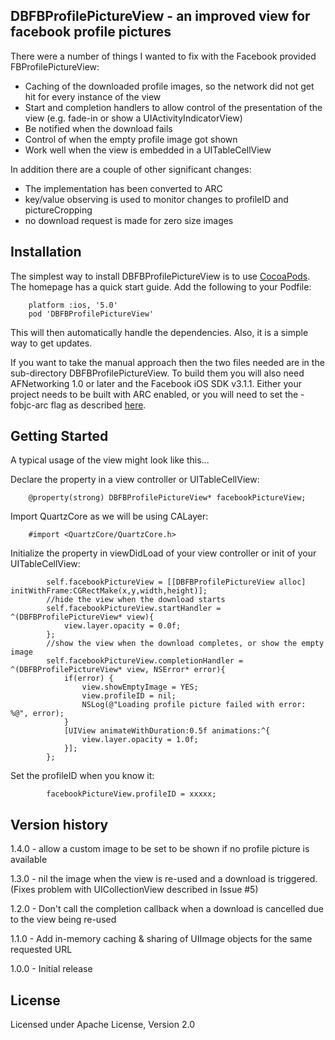 ## DBFBProfilePictureView - an improved view for facebook profile pictures

There were a number of things I wanted to fix with the Facebook provided FBProfilePictureView:

* Caching of the downloaded profile images, so the network did not get hit for every instance of the view
* Start and completion handlers to allow control of the presentation of the view (e.g. fade-in or show a UIActivityIndicatorView)
* Be notified when the download fails
* Control of when the empty profile image got shown
* Work well when the view is embedded in a UITableCellView

In addition there are a couple of other significant changes:

* The implementation has been converted to ARC
* key/value observing is used to monitor changes to profileID and pictureCropping
* no download request is made for zero size images

## Installation

The simplest way to install DBFBProfilePictureView is to use [CocoaPods](http://cocoapods.org).
The homepage has a quick start guide. Add the following to your Podfile:

		platform :ios, '5.0'
		pod 'DBFBProfilePictureView'
		
This will then automatically handle the dependencies. Also, it is a simple way to get updates.

If you want to take the manual approach then the two files needed are in the sub-directory DBFBProfilePictureView.
To build them you will also need AFNetworking 1.0 or later and the Facebook iOS SDK v3.1.1.
Either your project needs to be built with ARC enabled, or you will need to set the
-fobjc-arc flag as described [here](http://www.codeography.com/2011/10/10/making-arc-and-non-arc-play-nice.html).

## Getting Started

A typical usage of the view might look like this...

Declare the property in a view controller or UITableCellView:

```objc
    @property(strong) DBFBProfilePictureView* facebookPictureView;
```

Import QuartzCore as we will be using CALayer:

```objc
    #import <QuartzCore/QuartzCore.h>
```

Initialize the property in viewDidLoad of your view controller or init of your UITableCellView:

```objc
        self.facebookPictureView = [[DBFBProfilePictureView alloc] initWithFrame:CGRectMake(x,y,width,height)];
        //hide the view when the download starts
        self.facebookPictureView.startHandler = ^(DBFBProfilePictureView* view){
            view.layer.opacity = 0.0f;
        };
        //show the view when the download completes, or show the empty image
        self.facebookPictureView.completionHandler = ^(DBFBProfilePictureView* view, NSError* error){
            if(error) {
                view.showEmptyImage = YES;
                view.profileID = nil;
                NSLog(@"Loading profile picture failed with error: %@", error);
            } 
            [UIView animateWithDuration:0.5f animations:^{
                view.layer.opacity = 1.0f;
            }];
        };
```

Set the profileID when you know it:

```objc
		facebookPictureView.profileID = xxxxx;
```

## Version history

1.4.0 - allow a custom image to be set to be shown if no profile picture is available

1.3.0 - nil the image when the view is re-used and a download is triggered. (Fixes problem with UICollectionView described in Issue #5)

1.2.0 - Don't call the completion callback when a download is cancelled due to the view being re-used

1.1.0 - Add in-memory caching & sharing of UIImage objects for the same requested URL

1.0.0 - Initial release

## License

Licensed under Apache License, Version 2.0
